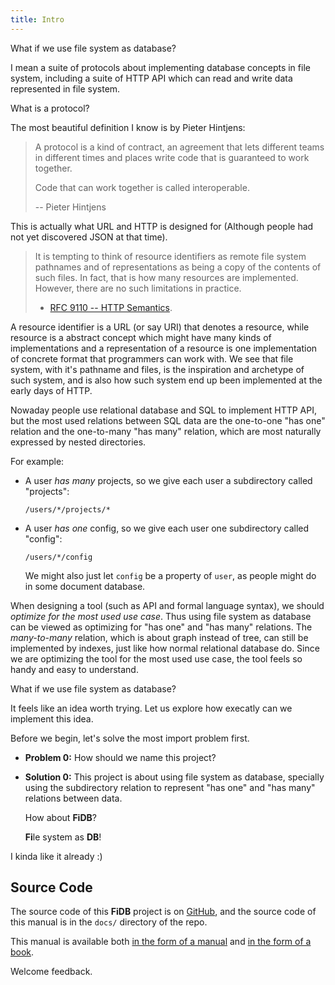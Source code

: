```yaml
---
title: Intro
---
```


What if we use file system as database?

I mean a suite of protocols about
implementing database concepts in file system,
including a suite of HTTP API which can
read and write data represented in file system.

What is a protocol?

The most beautiful definition I know is by Pieter Hintjens:

> A protocol is a kind of contract, an agreement that lets different
> teams in different times and places write code that is guaranteed to
> work together.
>
> Code that can work together is called interoperable.
>
> -- Pieter Hintjens

This is actually what URL and HTTP is designed for
(Although people had not yet discovered JSON at that time).

> It is tempting to think of resource identifiers as remote file
> system pathnames and of representations as being a copy of the
> contents of such files. In fact, that is how many resources are
> implemented. However, there are no such limitations in practice.
>
> - [RFC 9110 -- HTTP Semantics](https://www.rfc-editor.org/rfc/rfc9110.html).

A resource identifier is a URL (or say URI) that denotes a resource,
while resource is a abstract concept which might have many kinds of implementations
and a representation of a resource is one implementation of concrete format
that programmers can work with.
We see that file system,
with it's pathname and files,
is the inspiration and archetype of such system,
and is also how such system end up been implemented
at the early days of HTTP.

Nowaday people use relational database and SQL to implement HTTP API,
but the most used relations between SQL data
are the one-to-one "has one" relation
and the one-to-many "has many" relation,
which are most naturally expressed by nested directories.

For example:

- A user _has many_ projects,
  so we give each user a subdirectory called "projects":

  ```
  /users/*/projects/*
  ```

- A user _has one_ config,
  so we give each user one subdirectory called "config":

  ```
  /users/*/config
  ```

  We might also just let `config` be a property of `user`,
  as people might do in some document database.

When designing a tool (such as API and formal language syntax),
we should _optimize for the most used use case_.
Thus using file system as database can be viewed as
optimizing for "has one" and "has many" relations.
The _many-to-many_ relation, which is about graph instead of tree,
can still be implemented by indexes,
just like how normal relational database do.
Since we are optimizing the tool for the most used use case,
the tool feels so handy and easy to understand.

What if we use file system as database?

It feels like an idea worth trying.
Let us explore how execatly can we implement this idea.

Before we begin, let's solve the most import problem first.

- **Problem 0:** How should we name this project?

- **Solution 0:** This project is about using file system as database,
  specially using the subdirectory relation to represent
  "has one" and "has many" relations between data.

  How about **FiDB**?

  **Fi**le system as **DB**!

I kinda like it already :)

## Source Code

The source code of this **FiDB** project is on [GitHub](https://github.com/fidb-official/fidb), and the source code of this manual is in the `docs/` directory of the repo.

This manual is available
both [in the form of a manual](https://readonly.link/manuals/https://cdn.fidb.dev/docs/manual.json)
and [in the form of a book](https://readonly.link/manuals/https://cdn.fidb.dev/docs/book.json).

Welcome feedback.
